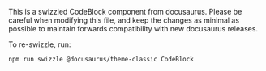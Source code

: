 This is a swizzled CodeBlock component from docusaurus. Please be careful when modifying this file, and keep the changes as minimal as possible to maintain forwards compatibility with new docusaurus releases.

To re-swizzle, run:

```
npm run swizzle @docusaurus/theme-classic CodeBlock
```